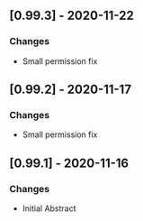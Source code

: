 ## [0.99.3] - 2020-11-22
### Changes
- Small permission fix

## [0.99.2] - 2020-11-17
### Changes
- Small permission fix

## [0.99.1] - 2020-11-16
### Changes
- Initial Abstract
